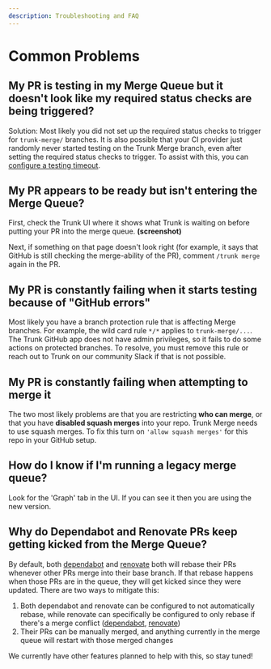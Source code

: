 ```yaml
---
description: Troubleshooting and FAQ
---
```


# Common Problems

## My PR is testing in my Merge Queue but it doesn't look like my required status checks are being triggered?

Solution: Most likely you did not set up the required status checks to trigger for `trunk-merge/` branches. It is also possible that your CI provider just randomly never started testing on the Trunk Merge branch, even after setting the required status checks to trigger. To assist with this, you can [configure a testing timeout](./configuration.md#timeout-for-tests-to-complete).

## My PR appears to be ready but isn't entering the Merge Queue?

First, check the Trunk UI where it shows what Trunk is waiting on before putting your PR into the merge queue. **(screenshot)**

Next, if something on that page doesn't look right (for example, it says that GitHub is still checking the merge-ability of the PR), comment `/trunk merge` again in the PR.

## My PR is constantly failing when it starts testing because of "GitHub errors"

Most likely you have a branch protection rule that is affecting Merge branches. For example, the wild card rule `*/*` applies to `trunk-merge/...`. The Trunk GitHub app does not have admin privileges, so it fails to do some actions on protected branches. To resolve, you must remove this rule or reach out to Trunk on our community Slack if that is not possible.

## My PR is constantly failing when attempting to merge it

The two most likely problems are that you are restricting **who can merge**, or that you have **disabled squash merges** into your repo. Trunk Merge needs to use squash merges. To fix this turn on `'allow squash merges'` for this repo in your GitHub setup.

## How do I know if I'm running a legacy merge queue?

Look for the 'Graph' tab in the UI. If you can see it then you are using the new version.

## Why do Dependabot and Renovate PRs keep getting kicked from the Merge Queue?

By default, both [dependabot](https://docs.github.com/en/code-security/dependabot/working-with-dependabot/managing-pull-requests-for-dependency-updates#changing-the-rebase-strategy-for-dependabot-pull-requests) and [renovate](https://docs.renovatebot.com/updating-rebasing/#updating-and-rebasing-branches) both will rebase their PRs whenever other PRs merge into their base branch. If that rebase happens when those PRs are in the queue, they will get kicked since they were updated. There are two ways to mitigate this:

1. Both dependabot and renovate can be configured to not automatically rebase, while renovate can specifically be configured to only rebase if there's a merge conflict ([dependabot](https://docs.github.com/en/code-security/dependabot/dependabot-version-updates/configuration-options-for-the-dependabot.yml-file#rebase-strategy), [renovate](https://docs.renovatebot.com/configuration-options/#rebasewhen))
2. Their PRs can be manually merged, and anything currently in the merge queue will restart with those merged changes

We currently have other features planned to help with this, so stay tuned!
